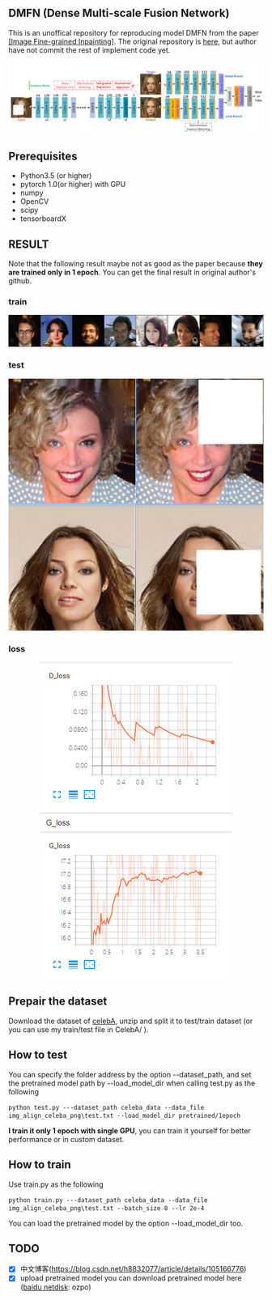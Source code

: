 ## DMFN (Dense Multi-scale Fusion Network)

This is an unoffical repository for reproducing model DMFN from the paper [[Image Fine-grained Inpainting]](https://arxiv.org/abs/2002.02609). The original repository is [here](https://github.com/Zheng222/DMFN), but author have not commit the rest of implement code yet. 

<p align="center">
  <img src="imgs/DMFN.png">
</p>

## Prerequisites
- Python3.5 (or higher)
- pytorch 1.0(or higher) with GPU
- numpy
- OpenCV
- scipy
- tensorboardX


## RESULT
Note that the following result maybe not as good as the paper because **they are trained only in 1 epoch**. You can get the final result in original author's github. 
### train
<p align="center">
  <img src="imgs/train_result.png">
</p>

### test
<p align="center">
  <img src="imgs/test_result.png">
</p>

### loss
<p align="center">
  <img src="imgs/loss_curve.png">
</p>

## Prepair the dataset
Download the dataset of [celebA](http://mmlab.ie.cuhk.edu.hk/projects/CelebA.html), unzip  and split it to test/train dataset (or you can use my train/test file in CelebA/ ).

## How to test

You can specify the folder address by the option --dataset_path, and set the pretrained model path by --load_model_dir when calling test.py as the following

```
python test.py ---dataset_path celeba_data --data_file img_align_celeba_png\test.txt --load_model_dir pretrained/1epoch
```
**I train it only 1 epoch with single GPU**, you can train it yourself for better performance or in custom dataset.

## How to train
Use train.py as the following 
```
python train.py ---dataset_path celeba_data --data_file img_align_celeba_png\test.txt --batch_size 8 --lr 2e-4
```
You can load the pretrained model by the option --load_model_dir too.

## TODO

- [x] 中文博客(https://blog.csdn.net/h8832077/article/details/105166776)
- [x] upload pretrained model
    you can download pretrained model here
    ([baidu netdisk](https://pan.baidu.com/s/13HnUraFDxNWDZICObV-CRQ): ozpo)